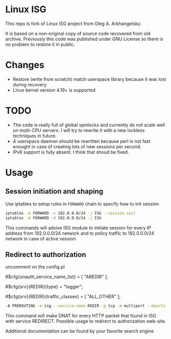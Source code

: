 # Linux ISG
This repo is fork of Linux ISG project from Oleg A. Arkhangelsky.

It is based on a non-original copy of source code recovered from old archive. Previously this code was published under GNU License so there is no problem to restore it in public.

# Changes
* Restore (write from scratch) match userspace library because it was lost during recovery
* Linux kernel version 4.19+ is supported

# TODO
* The code is really full of global spinlocks and currently do not scale well on multi-CPU servers. I will try to rewrite it with a new lockless techniques in future.
* A userspace daemon should be rewritten because perl is not fast enought in case of creating lots of new sessions per second.
* IPv6 support is fully absent. I think that shoud be fixed.

# Usage
## Session initiation and shaping
Use iptables to setup rules in `FORWARD` chain to specify how to init session
```bash
iptables -A FORWARD -s 192.0.0.0/24 -j ISG --session-init
iptables -A FORWARD -d 192.0.0.0/24 -j ISG
```
This commands will advise ISG module to initiate session for every IP address from 192.0.0.0/24 network and to policy traffic to 192.0.0.0/24 network in case of active session

## Redirect to authorization
uncomment on the config.pl

#$cfg{unauth_service_name_list} = [ "AREDIR" ];

#$cfg{srv}{REDIR}{type} = "tagger";

#$cfg{srv}{REDIR}{traffic_classes} = [ "ALL_OTHER" ];

```bash
-A PREROUTING -m isg --service-name REDIR -p tcp -m multiport --dports 80,443 -j DNAT --to-destination 192.168.0.1
```
This command will make DNAT for every HTTP packet that found in ISG with service REDIRECT. Possible usage to redirect to authorization web-site.

Additional documentation can be found by your favorite search engine
